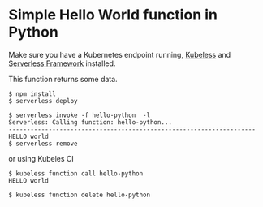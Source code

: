 # Simple Hello World function in Python

Make sure you have a Kubernetes endpoint running, [Kubeless](https://github.com/kubeless/kubeless) and [Serverless Framework](https://github.com/serverless) installed.

This function returns some data.

```console
$ npm install
$ serverless deploy

$ serverless invoke -f hello-python  -l
Serverless: Calling function: hello-python...
--------------------------------------------------------------------
HELLO world
$ serverless remove
```

or using Kubeles CI

```console
$ kubeless function call hello-python
HELLO world

$ kubeless function delete hello-python
```